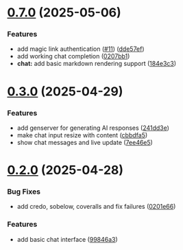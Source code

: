 # [0.7.0](https://github.com/jwstover/groupchat/compare/v0.3.0...v0.7.0) (2025-05-06)


### Features

* add magic link authentication ([#11](https://github.com/jwstover/groupchat/issues/11)) ([dde57ef](https://github.com/jwstover/groupchat/commit/dde57ef8e83b6190d486c39f339e71141f36acdb))
* add working chat completion ([0207bb1](https://github.com/jwstover/groupchat/commit/0207bb1697d5875583bb94396224b3ff9cf482b5))
* **chat:** add basic markdown rendering support ([184e3c3](https://github.com/jwstover/groupchat/commit/184e3c3a8df451be36efcabd3fe1a4ac3cb15308))



# [0.3.0](https://github.com/jwstover/groupchat/compare/v0.2.0...v0.3.0) (2025-04-29)


### Features

* add genserver for generating AI responses ([241dd3e](https://github.com/jwstover/groupchat/commit/241dd3e6aebcfe65ee219ccf42be3f854ab87e38))
* make chat input resize with content ([cbbdfa5](https://github.com/jwstover/groupchat/commit/cbbdfa595a329bb21da11a31c8165ed882c55b0a))
* show chat messages and live update ([7ee46e5](https://github.com/jwstover/groupchat/commit/7ee46e57fb643ede8511b8d886d08264b9a88b83))



# [0.2.0](https://github.com/jwstover/groupchat/compare/0201e66c6213adb4c08cf2e0b03972befff2c916...v0.2.0) (2025-04-28)


### Bug Fixes

* add credo, sobelow, coveralls and fix failures ([0201e66](https://github.com/jwstover/groupchat/commit/0201e66c6213adb4c08cf2e0b03972befff2c916))


### Features

* add basic chat interface ([99846a3](https://github.com/jwstover/groupchat/commit/99846a3ec1b28991f5bf24c86a374bbd382a2388))



